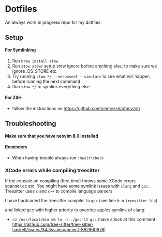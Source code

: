 # Dotfiles

An always work in progress repo for my dotfiles.

## Setup

#### For Symlinking

1. Run `brew install stow`
2. Run `stow stow/` setup stow ignore before anything else, to make sure we ignore .DS_STORE etc.
3. Try running `stow */ --verbose=2 --simulate` to see what will happen, before running the next command
4. Run `stow */` to symlink everything else

#### For ZSH

- follow the instructions on https://github.com/ohmyzsh/ohmyzsh

## Troubleshooting

#### Make sure that you have neovim 8.0 installed

#### Reminders

- When having trouble always run `:healthcheck`

### XCode errors while compiling treesitter

If the console on compiling (first time) throws some XCode errors scanner.cc etc.
You might have some symlink issues with `clang` and `gcc`. Treesitter uses `c` and `c++` to compile language parsers

I have hardcoded the treesitter compiler to `gcc` (see line 5 in `treesitter.lua`)

and linked gcc with higher priority to override apples symlink of clang:

- `cd /usr/local/bin && ln -s ./gcc-11 gcc`
  (have a look at this comment https://github.com/tree-sitter/tree-sitter-haskell/issues/34#issuecomment-892960976)
